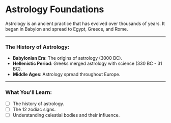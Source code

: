 
# Astrology Foundations

Astrology is an ancient practice that has evolved over thousands of years. It began in Babylon and spread to Egypt, Greece, and Rome.

---

### The History of Astrology:
- **Babylonian Era**: The origins of astrology (3000 BC).
- **Hellenistic Period**: Greeks merged astrology with science (330 BC - 31 BC).
- **Middle Ages**: Astrology spread throughout Europe.

---

### What You'll Learn:
- [ ] The history of astrology.
- [ ] The 12 zodiac signs.
- [ ] Understanding celestial bodies and their influence.
